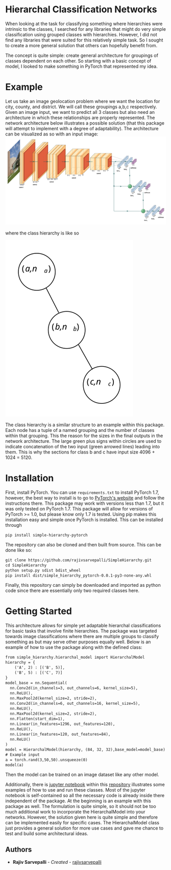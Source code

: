 # Hierarchal Classification Networks
When looking at the task for classifying something where hierarchies were intrinsic to the classes, I searched for any libraries that might do very simple classification using grouped classes with hierarchies. However, I did not find any libraries that were suited for this relatively simple task. So I sought to create a more general solution that others can hopefully benefit from.


The concept is quite simple: create general architecture for groupings of classes dependent on each other. So starting with a basic concept of model, I looked to make something in PyTorch that represented my idea.

# Example
Let us take an image geolocation problem where we want the location for city, county, and district. We will call these groupings a,b,c respectively. Given an image input, we want to predict all 3 classes but also need an architecture in which these relationships are properly represented. The network architecture below illustrates a possible solution (that this package will attempt to implement with a degree of adaptability).
The architecture can be visualized as so with an input image:
![Network Architecture](https://raw.githubusercontent.com/rajivsarvepalli/SimpleHierarchy/master/images/network.svg)

 where the class hierarchy is like so

![Class Heirarchy](https://raw.githubusercontent.com/rajivsarvepalli/SimpleHierarchy/master/images/tree.svg)

The class hierarchy is a similar structure to an example within this package. Each node has a tuple of a named grouping and the number of classes within that grouping. This the reason for the sizes in the final outputs in the network architecture. The large green plus signs within circles are used to indicate concatenation of the two input (green arrowed lines) leading into them. This is why the sections for class b and c have input size 4096 + 1024 = 5120.
# Installation
First, install PyTorch. You can use `requirements.txt` to install PyTorch 1.7, however, the best way to install is to go to [PyTorch's website](https://pytorch.org/get-started/locally/) and follow the instructions there. This package may work with versions less than 1.7, but it was only tested on PyTorch 1.7. This package will allow for versions of PyTorch >= 1.0, but please know only 1.7 is tested. 
Using pip makes this installation easy and simple once PyTorch is installed. This can be installed through 
```
pip install simple-hierarchy-pytorch
```
The repository can also be cloned and then built from source. This can be done like so:
```
git clone https://github.com/rajivsarvepalli/SimpleHierarchy.git
cd SimpleHierarchy
python setup.py sdist bdist_wheel
pip install dist/simple_hierarchy_pytorch-0.0.1-py3-none-any.whl
```
Finally, this repository can simply be downloaded and imported as python code since there are essentially only two required classes here.
# Getting Started
This architecture allows for simple yet adaptable hierarchal classifications for basic tasks that involve finite hierarchies. The package was targeted towards image classifications where there are multiple groups to classify something as but may serve other purposes equally well. Below is an example of how to use the package along with the defined class:
```
from simple_hierarchy.hierarchal_model import HierarchalModel 
hierarchy = {
    ('A', 2) : [('B', 5)],
    ('B', 5) : [('C', 7)]
}
model_base = nn.Sequential(
  nn.Conv2d(in_channels=3, out_channels=6, kernel_size=5), 
  nn.ReLU(), 
  nn.MaxPool2d(kernel_size=2, stride=2), 
  nn.Conv2d(in_channels=6, out_channels=16, kernel_size=5), 
  nn.ReLU(), 
  nn.MaxPool2d(kernel_size=2, stride=2), 
  nn.Flatten(start_dim=1), 
  nn.Linear(in_features=1296, out_features=120), 
  nn.ReLU(), 
  nn.Linear(in_features=120, out_features=84), 
  nn.ReLU()
)
model = HierarchalModel(hierarchy, (84, 32, 32),base_model=model_base)
# Example input 
a = torch.rand(3,50,50).unsqueeze(0)
model(a)
```
Then the model can be trained on an image dataset like any other model.

Additionally, there is [jupyter notebook](https://github.com/rajivsarvepalli/SimpleHierarchy/blob/master/simple_hierarchy/examples/sample.ipynb) within this [repository](https://github.com/rajivsarvepalli/SimpleHierarchy) illustrates some examples of how to use and run these classes. Most of the jupyter notebook is self-contained so all the necessary code is already inside there independent of the package. At the beginning is an example with this package as well. 
The formulation is quite simple, so it should not be too much additional work to incorporate the HierarchalModel into your networks.
However, the solution given here is quite simple and therefore can be implemented easily for specific cases. The HierarchalModel class just provides a general solution for more use cases and gave me chance to test and build some architectural ideas.   
## Authors

* **Rajiv Sarvepalli** - *Created* - [rajivsarvepalli](https://github.com/rajivsarvepalli)
